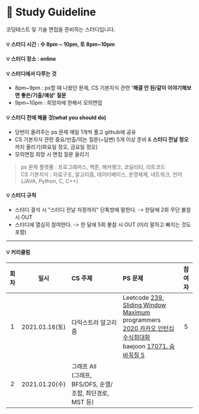 # 🙏 Study Guideline    

코딩테스트 및 기술 면접을 준비하는 스터디입니다.      

#### 💡 스터디 시간 : 수 8pm ~ 10pm, 토 8pm~10pm          

#### 💡 스터디 장소 : online     

#### 💡 스터디에서 다루는 것     
- 8pm~9pm : ps할 때 나왔던 문제, CS 기본지식 관련 **'해결 안 된/같이 이야기해보면 좋은/기출/예상' 질문**              
- 9pm~10pm : 희망자에 한해서 모의면접      

#### 💡 스터디 전에 해올 것(what you should do)     
- 당번이 올려주는 ps 문제 매일 1개씩 풀고 github에 공유   
- CS 기본지식 관련 중요/빈출/의논 질문(+답변) 5개 이상 준비 & **스터디 전날 정오** 까지 올리기(화요일 정오, 금요일 정오)           
- 모의면접 희망 시 면접 질문 올리기     

> ps 문제 플랫폼 : 프로그래머스, 백준, 해커랭크, 코딜리티, 리트코드     
> CS 기본지식 : 자료구조, 알고리즘, 데이터베이스, 운영체제, 네트워크, 언어(JAVA, Python, C, C++)     

#### 💡 스터디 규칙     
- 스터디 결석 시 "스터디 전날 자정까지" 단톡방에 말한다. -> 한달에 2회 무단 불참시 OUT    
- 스터디에 열심히 참여한다. -> 한 달에 5회 불참 시 OUT (미리 말하고 빠지는 것도 포함)       

***     

#### 💡 커리큘럼      
|회차|일시|CS 주제|PS 문제|참여자|             
|:---:|:---:|:---|:---|:---:|     
|1|2021.01.16(토)|다익스트라 알고리즘|Leetcode [239. Sliding Window Maximum](https://leetcode.com/problems/sliding-window-maximum/)<br> programmers [2020 카카오 인턴십 수식최대화](https://programmers.co.kr/learn/courses/30/lessons/67257)<br> baejoon [17071. 숨바꼭질 5](https://www.acmicpc.net/problem/17071)|5|      
|2|2021.01.20(수)|그래프 All<br>(그래프, BFS/DFS, 순열/조합, 최단경로, MST 등)|||     
